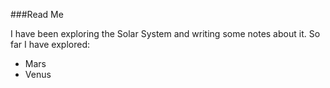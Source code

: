 ###Read Me

I have been exploring the Solar System and writing some notes about it. So far I have explored:

* Mars
* Venus
